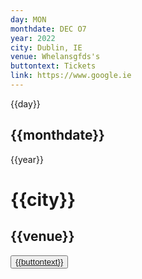 ```yaml
---
day: MON
monthdate: DEC O7
year: 2022
city: Dublin, IE
venue: Whelansgfds's
buttontext: Tickets
link: https://www.google.ie
---
```


<div class=" w-full grid grid-cols-10 sm:grid-cols-8 bg-gray-200">
  <div class="relative bg-gray-800  rounded-md text-center m-2 col-span-2 sm:col-span-2">
    <div class="absolute top-1/2 left-1/2 -translate-x-1/2 -translate-y-1/2">
      <p class="text-white">{{day}}</p>
      <h2 class="  text-white font-bold text-lg">{{monthdate}}</h2>
      <p class="text-white">{{year}}</p>
    </div>
  </div>
  <div class="py-6 px-0 sm:p-4 col-span-6 sm:col-span-4 text-gray-800 flex-col sm:flex justify-start">
      <h1 class="text-2xl mr-2">{{city}}</h1>
      <h2 class="text-2xl mr-2 mb-2">{{venue}}</h2>
  </div>
  <div class="col-span-2 sm:col-span-2 relative">
        <button class="absolute top-1/2 left-1/2 -translate-x-1/2 -translate-y-1/2"><a href="{{link}}" class="bg-red-800 text-white py-1 px-2 rounded animate-pulse">{{buttontext}}</a></button>
  </div>
</div>
